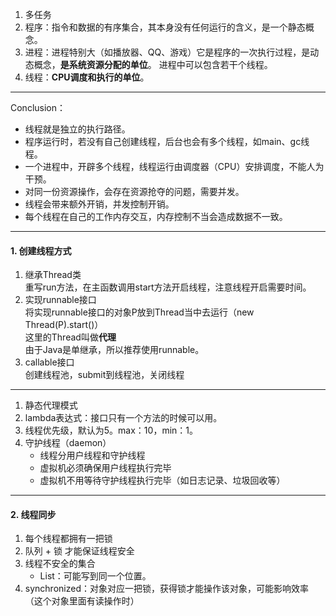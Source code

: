 1. 多任务
2. 程序：指令和数据的有序集合，其本身没有任何运行的含义，是一个静态概念。
3. 进程：进程特别大（如播放器、QQ、游戏）它是程序的一次执行过程，是动态概念，**是系统资源分配的单位**。
进程中可以包含若干个线程。
4. 线程：**CPU调度和执行的单位**。  
- - -
Conclusion：
- 线程就是独立的执行路径。
- 程序运行时，若没有自己创建线程，后台也会有多个线程，如main、gc线程。
- 一个进程中，开辟多个线程，线程运行由调度器（CPU）安排调度，不能人为干预。
- 对同一份资源操作，会存在资源抢夺的问题，需要并发。
- 线程会带来额外开销，并发控制开销。
- 每个线程在自己的工作内存交互，内存控制不当会造成数据不一致。
- - -
#### 1. 创建线程方式
1. 继承Thread类  
重写run方法，在主函数调用start方法开启线程，注意线程开启需要时间。
2. 实现runnable接口  
将实现runnable接口的对象P放到Thread当中去运行（new Thread(P).start()）  
这里的Thread叫做**代理**  
由于Java是单继承，所以推荐使用runnable。
3. callable接口  
创建线程池，submit到线程池，关闭线程
- - - 
1. 静态代理模式
2. lambda表达式：接口只有一个方法的时候可以用。
3. 线程优先级，默认为5。max：10，min：1。
4. 守护线程（daemon）  
    - 线程分用户线程和守护线程
    - 虚拟机必须确保用户线程执行完毕
    - 虚拟机不用等待守护线程执行完毕（如日志记录、垃圾回收等）
- - -
#### 2. 线程同步
1. 每个线程都拥有一把锁
2. 队列 + 锁 才能保证线程安全
3. 线程不安全的集合
    - List：可能写到同一个位置。
4. synchronized：对象对应一把锁，获得锁才能操作该对象，可能影响效率（这个对象里面有读操作时）

    